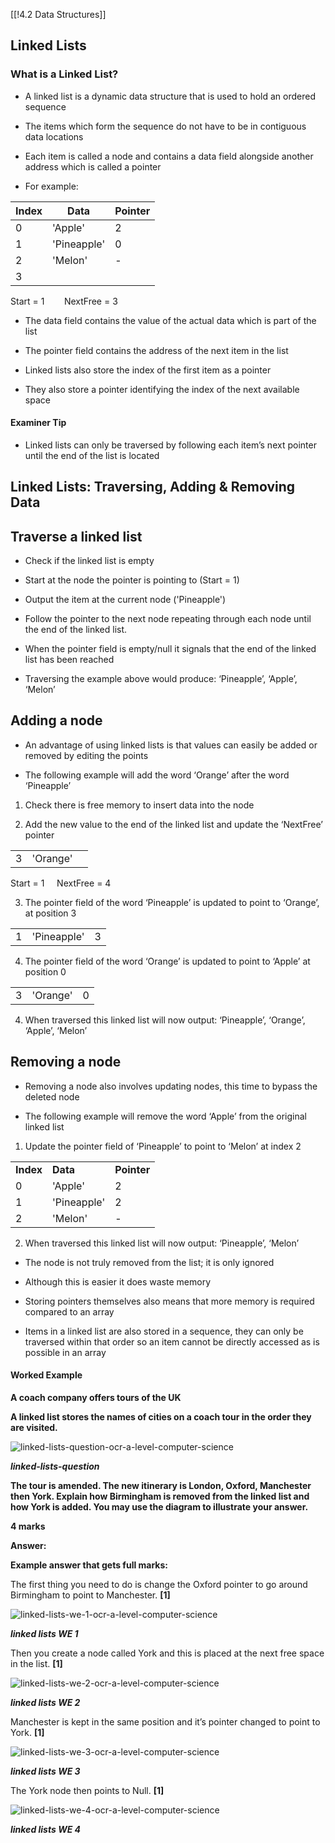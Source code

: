 [[!4.2 Data Structures]]

## Linked Lists

### What is a Linked List?

- A linked list is a dynamic data structure that is used to hold an ordered sequence
    
- The items which form the sequence do not have to be in contiguous data locations
    
- Each item is called a node and contains a data field alongside another address which is called a pointer
    
- For example:
    

|**Index**|**Data**|**Pointer**|
|---|---|---|
|0|'Apple'|2|
|1|'Pineapple'|0|
|2|'Melon'|-|
|3|||

Start = 1        NextFree = 3

- The data field contains the value of the actual data which is part of the list
    
- The pointer field contains the address of the next item in the list
    
- Linked lists also store the index of the first item as a pointer
    
- They also store a pointer identifying the index of the next available space
    

#### Examiner Tip

- Linked lists can only be traversed by following each item’s next pointer until the end of the list is located
    

## Linked Lists: Traversing, Adding & Removing Data

## Traverse a linked list

- Check if the linked list is empty
    
- Start at the node the pointer is pointing to (Start = 1)
    
- Output the item at the current node ('Pineapple')
    
- Follow the pointer to the next node repeating through each node until the end of the linked list.
    
- When the pointer field is empty/null it signals that the end of the linked list has been reached
    
- Traversing the example above would produce: ‘Pineapple’, ‘Apple’, ‘Melon’
    

## Adding a node

- An advantage of using linked lists is that values can easily be added or removed by editing the points
    
- The following example will add the word ‘Orange’ after the word ‘Pineapple’
    

1. Check there is free memory to insert data into the node

2. Add the new value to the end of the linked list and update the ‘NextFree’ pointer

|   |   |   |
|---|---|---|
|3|'Orange'||

Start = 1     NextFree = 4

3. The pointer field of the word ‘Pineapple’ is updated to point to ‘Orange’, at position 3

|   |   |   |
|---|---|---|
|1|'Pineapple'|3|

4. The pointer field of the word ‘Orange’ is updated to point to ‘Apple’ at position 0

|   |   |   |
|---|---|---|
|3|'Orange'|0|

4. When traversed this linked list will now output: ‘Pineapple’, ‘Orange’, ‘Apple’, ‘Melon’

## Removing a node

- Removing a node also involves updating nodes, this time to bypass the deleted node
    
- The following example will remove the word ‘Apple’ from the original linked list
    

1. Update the pointer field of ‘Pineapple’ to point to ‘Melon’ at index 2

|   |   |   |
|---|---|---|
|**Index**|**Data**|**Pointer**|
|0|'Apple'|2|
|1|'Pineapple'|2|
|2|'Melon'|-|

2. When traversed this linked list will now output: ‘Pineapple’, ‘Melon’

- The node is not truly removed from the list; it is only ignored
    
- Although this is easier it does waste memory
    
- Storing pointers themselves also means that more memory is required compared to an array
    
- Items in a linked list are also stored in a sequence, they can only be traversed within that order so an item cannot be directly accessed as is possible in an array
    

#### Worked Example

**A coach company offers tours of the UK**

**A linked list stores the names of cities on a coach tour in the order they are visited.** 

![linked-lists-question-ocr-a-level-computer-science](https://cdn.savemyexams.com/cdn-cgi/image/f=auto,width=3840/https://cdn.savemyexams.com/uploads/2024/01/linked-lists-question-ocr-a-level-computer-science.webp)

_**linked-lists-question**_

**The tour is amended. The new itinerary is London, Oxford, Manchester then York. Explain how Birmingham is removed from the linked list and how York is added. You may use the diagram to illustrate your answer.** 

**4 marks**

**Answer:**

**Example answer that gets full marks:**

The first thing you need to do is change the Oxford pointer to go around Birmingham to point to Manchester. **[1]**

![linked-lists-we-1-ocr-a-level-computer-science](https://cdn.savemyexams.com/cdn-cgi/image/f=auto,width=3840/https://cdn.savemyexams.com/uploads/2024/01/linked-lists-we-1-ocr-a-level-computer-science.webp)

_**linked lists WE 1**_

Then you create a node called York and this is placed at the next free space in the list. **[1]**

![linked-lists-we-2-ocr-a-level-computer-science](https://cdn.savemyexams.com/cdn-cgi/image/f=auto,width=3840/https://cdn.savemyexams.com/uploads/2024/01/linked-lists-we-2-ocr-a-level-computer-science.webp)

_**linked lists WE 2**_

Manchester is kept in the same position and it’s pointer changed to point to York. **[1]**

![linked-lists-we-3-ocr-a-level-computer-science](https://cdn.savemyexams.com/cdn-cgi/image/f=auto,width=3840/https://cdn.savemyexams.com/uploads/2024/01/linked-lists-we-3-ocr-a-level-computer-science.webp)

_**linked lists WE 3**_

The York node then points to Null. **[1]**

![linked-lists-we-4-ocr-a-level-computer-science](https://cdn.savemyexams.com/cdn-cgi/image/f=auto,width=3840/https://cdn.savemyexams.com/uploads/2024/01/linked-lists-we-4-ocr-a-level-computer-science.webp)

_**linked lists WE 4**_